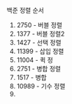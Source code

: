 백준 정렬 순서

1. 2750 - 버블 정렬
2. 1377 - 버블 정렬2
3. 1427 - 선택 정렬
4. 11399 - 삽입 정렬
5. 11004 - 퀵 정 
6. 2751 - 병합 정렬
7. 1517 - 병합
8. 10989 - 기수 정렬
9. 
